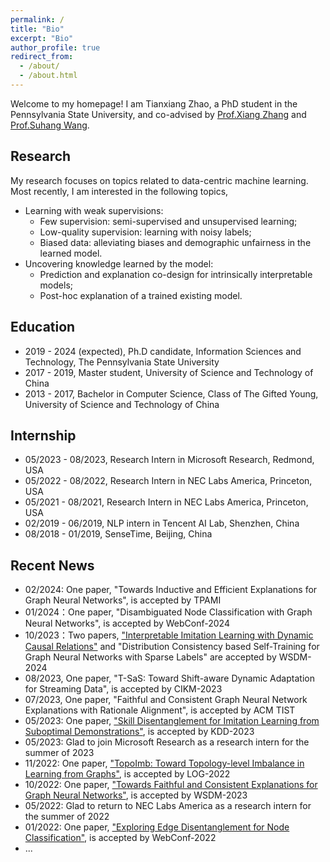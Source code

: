 ```yaml
---
permalink: /
title: "Bio"
excerpt: "Bio"
author_profile: true
redirect_from: 
  - /about/
  - /about.html
---
```


Welcome to my homepage! I am Tianxiang Zhao, a PhD student in the Pennsylvania State University, and co-advised by [Prof.Xiang Zhang](https://ist.psu.edu/directory/xzz89) and [Prof.Suhang Wang](https://suhangwang.ist.psu.edu/).

## Research
My research focuses on topics related to data-centric machine learning. Most recently, I am interested in the following topics,
- Learning with weak supervisions: 
    - Few supervision: semi-supervised and unsupervised learning; 
    - Low-quality supervision: learning with noisy labels;
    - Biased data: alleviating biases and demographic unfairness in the learned model. 
- Uncovering knowledge learned by the model:
    - Prediction and explanation co-design for intrinsically interpretable models;
    - Post-hoc explanation of a trained existing model.

<!-- Besides, I am also interested in learning from relational data and designing more scalable or efficient models. -->

## Education 
- 2019 - 2024 (expected), Ph.D candidate, Information Sciences and Technology, The Pennsylvania State University
- 2017 - 2019, Master student, University of Science and Technology of China
- 2013 - 2017, Bachelor in Computer Science, Class of The Gifted Young, University of Science and Technology of China

## Internship
- 05/2023 - 08/2023, Research Intern in Microsoft Research, Redmond, USA
- 05/2022 - 08/2022, Research Intern in NEC Labs America, Princeton, USA
- 05/2021 - 08/2021, Research Intern in NEC Labs America, Princeton, USA
- 02/2019 - 06/2019, NLP intern in Tencent AI Lab, Shenzhen, China
- 08/2018 - 01/2019, SenseTime, Beijing, China

## Recent News 
* 02/2024: One paper, "Towards Inductive and Efficient Explanations for Graph Neural Networks", is accepted by TPAMI
* 01/2024：One paper, "Disambiguated Node Classification with Graph Neural Networks", is accepted by WebConf-2024
* 10/2023：Two papers, ["Interpretable Imitation Learning with Dynamic Causal Relations"](https://arxiv.org/abs/2310.00489) and "Distribution Consistency based Self-Training for Graph Neural Networks with Sparse Labels" are accepted by WSDM-2024
* 08/2023, One paper, "T-SaS: Toward Shift-aware Dynamic Adaptation for Streaming Data", is accepted by CIKM-2023
* 07/2023, One paper, "Faithful and Consistent Graph Neural Network Explanations with Rationale Alignment", is accepted by ACM TIST
* 05/2023: One paper, ["Skill Disentanglement for Imitation Learning from Suboptimal Demonstrations"](https://arxiv.org/abs/2306.07919), is accepted by KDD-2023
* 05/2023: Glad to join Microsoft Research as a research intern for the summer of 2023
* 11/2022: One paper, ["TopoImb: Toward Topology-level Imbalance in Learning from Graphs"](https://arxiv.org/abs/2212.08689),  is accepted by LOG-2022 
* 10/2022: One paper, ["Towards Faithful and Consistent Explanations for Graph Neural Networks"](https://arxiv.org/abs/2205.13733), is accepted by WSDM-2023
* 05/2022: Glad to return to NEC Labs America as a research intern for the summer of 2022
* 01/2022: One paper, ["Exploring Edge Disentanglement for Node Classification"](https://arxiv.org/abs/2202.11245), is accepted by WebConf-2022
* ...
